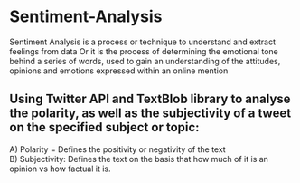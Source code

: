 # Sentiment-Analysis

Sentiment Analysis is a process or technique to understand and extract feelings from data Or it is the process of determining the emotional tone behind a series of words, used to gain an understanding of the attitudes, opinions and emotions expressed within an online mention


## Using Twitter API and TextBlob library to analyse the polarity, as well as the subjectivity of a tweet on the specified subject or topic:

A) Polarity = Defines the positivity or negativity of the text   
B) Subjectivity: Defines the text on the basis that how much of it is an opinion vs how factual it is.
